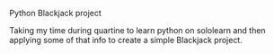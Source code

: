 Python Blackjack project

Taking my time during quartine to learn python on sololearn and then applying some of that info to create a simple Blackjack project.